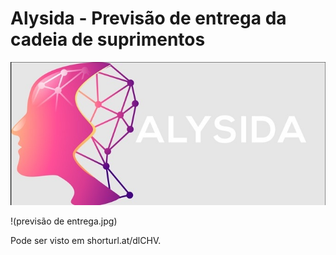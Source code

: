# Alysida - Previsão de entrega da cadeia de suprimentos

![Alysyda](alysida.jpg)

!(previsão de entrega.jpg)

Pode ser visto em shorturl.at/dlCHV.

